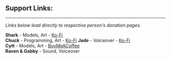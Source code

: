 ## Support Links:
***
_Links below lead directly to respective person's donation pages._  

**Shark** - Models, Art -  [Ko-Fi](https://ko-fi.com/sharkmods)  
**Chuck** - Programming, Art - [Ko-Fi](https://ko-fi.com/chuckleberryfinn)
**Jade** - Voiceover - [Ko-Fi](https://ko-fi.com/jadedp)  
**Cytt** - Models, Art - [BuyMeACoffee](https://buymeacoffee.com/cytt)  
**Raven & Gabby** - Sound, Voiceover  
